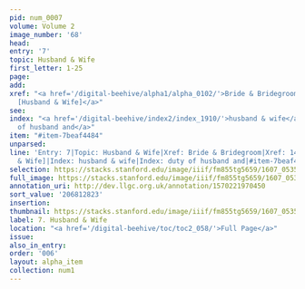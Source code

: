 ```yaml
---
pid: num_0007
volume: Volume 2
image_number: '68'
head:
entry: '7'
topic: Husband & Wife
first_letter: 1-25
page:
add:
xref: "<a href='/digital-beehive/alpha1/alpha_0102/'>Bride & Bridegroom</a>|<a href='/digital-beehive/num6/num_2102/'>1440
  [Husband & Wife]</a>"
see:
index: "<a href='/digital-beehive/index2/index_1910/'>husband & wife</a>|<a href='/digital-beehive/index5/index_4728/'>duty
  of husband and</a>"
item: "#item-7beaf4484"
unparsed:
line: 'Entry: 7|Topic: Husband & Wife|Xref: Bride & Bridegroom|Xref: 1440 [Husband
  & Wife]|Index: husband & wife|Index: duty of husband and|#item-7beaf4484'
selection: https://stacks.stanford.edu/image/iiif/fm855tg5659/1607_0535/840,2823,2931,520/full/0/default.jpg
full_image: https://stacks.stanford.edu/image/iiif/fm855tg5659/1607_0535/full/full/0/default.jpg
annotation_uri: http://dev.llgc.org.uk/annotation/1570221970450
sort_value: '206812823'
insertion:
thumbnail: https://stacks.stanford.edu/image/iiif/fm855tg5659/1607_0535/840,2823,600,180/250,/0/default.jpg
label: 7. Husband & Wife
location: "<a href='/digital-beehive/toc/toc2_058/'>Full Page</a>"
issue:
also_in_entry:
order: '006'
layout: alpha_item
collection: num1
---
```

